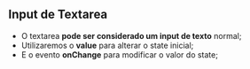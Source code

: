 ## Input de Textarea

- O textarea **pode ser considerado um input de texto** normal;
- Utilizaremos o **value** para alterar o state inicial;
- E o evento **onChange** para modificar o valor do state;